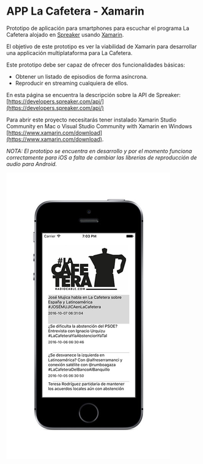 # APP La Cafetera - Xamarin

Prototipo de aplicación para smartphones para escuchar el programa La Cafetera alojado en [Spreaker](https://www.spreaker.com/show/lacafetera_1) usando [Xamarin](https://www.xamarin.com).

El objetivo de este prototipo es ver la viabilidad de Xamarin para desarrollar una applicación multiplataforma para La Cafetera.

Este prototipo debe ser capaz de ofrecer dos funcionalidades básicas:

* Obtener un listado de episodios de forma asíncrona.
* Reproducir en streaming cualquiera de ellos.
    
    
En esta página se encuentra la descripción sobre la API de Spreaker: [https://developers.spreaker.com/api/](https://developers.spreaker.com/api/)

Para abrir este proyecto necesitarás tener instalado Xamarin Studio Community en Mac o Visual Studio Community with Xamarin en Windows [https://www.xamarin.com/download](https://www.xamarin.com/download).
  
  
  
*NOTA: El prototipo se encuentra en desarrollo y por el momento funciona correctamente para iOS a falta de cambiar las librerías de reproducción de audio para Android.*
  
![screeenshot](./images/screenshot-01.jpg)